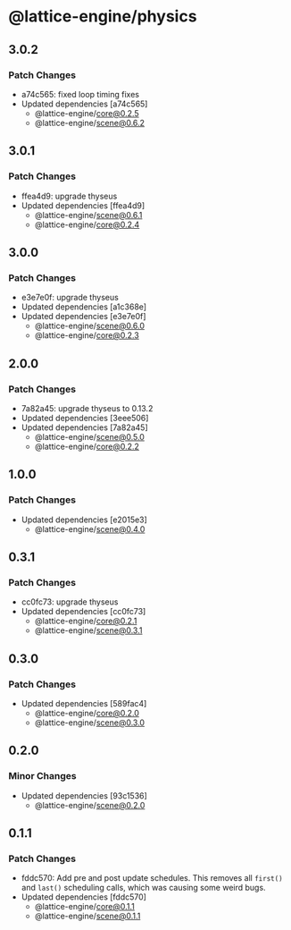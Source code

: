 # @lattice-engine/physics

## 3.0.2

### Patch Changes

- a74c565: fixed loop timing fixes
- Updated dependencies [a74c565]
  - @lattice-engine/core@0.2.5
  - @lattice-engine/scene@0.6.2

## 3.0.1

### Patch Changes

- ffea4d9: upgrade thyseus
- Updated dependencies [ffea4d9]
  - @lattice-engine/scene@0.6.1
  - @lattice-engine/core@0.2.4

## 3.0.0

### Patch Changes

- e3e7e0f: upgrade thyseus
- Updated dependencies [a1c368e]
- Updated dependencies [e3e7e0f]
  - @lattice-engine/scene@0.6.0
  - @lattice-engine/core@0.2.3

## 2.0.0

### Patch Changes

- 7a82a45: upgrade thyseus to 0.13.2
- Updated dependencies [3eee506]
- Updated dependencies [7a82a45]
  - @lattice-engine/scene@0.5.0
  - @lattice-engine/core@0.2.2

## 1.0.0

### Patch Changes

- Updated dependencies [e2015e3]
  - @lattice-engine/scene@0.4.0

## 0.3.1

### Patch Changes

- cc0fc73: upgrade thyseus
- Updated dependencies [cc0fc73]
  - @lattice-engine/core@0.2.1
  - @lattice-engine/scene@0.3.1

## 0.3.0

### Patch Changes

- Updated dependencies [589fac4]
  - @lattice-engine/core@0.2.0
  - @lattice-engine/scene@0.3.0

## 0.2.0

### Minor Changes

- Updated dependencies [93c1536]
  - @lattice-engine/scene@0.2.0

## 0.1.1

### Patch Changes

- fddc570: Add pre and post update schedules. This removes all `first()` and `last()` scheduling calls, which was causing some weird bugs.
- Updated dependencies [fddc570]
  - @lattice-engine/core@0.1.1
  - @lattice-engine/scene@0.1.1
